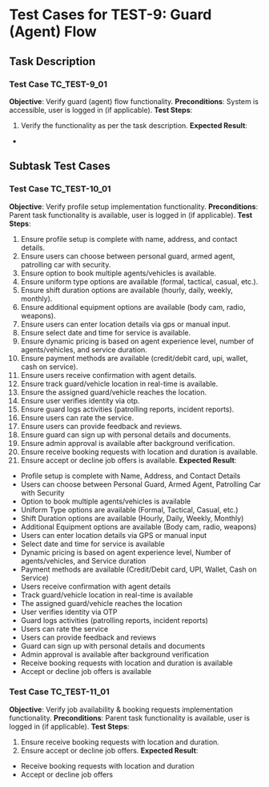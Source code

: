 # Test Cases for TEST-9: Guard (Agent) Flow

## Task Description


### Test Case TC_TEST-9_01
**Objective**: Verify guard (agent) flow functionality.
**Preconditions**: System is accessible, user is logged in (if applicable).
**Test Steps**:
1. Verify the functionality as per the task description.
**Expected Result**:
- 

## Subtask Test Cases
### Test Case TC_TEST-10_01
**Objective**: Verify profile setup implementation functionality.
**Preconditions**: Parent task functionality is available, user is logged in (if applicable).
**Test Steps**:
1. Ensure profile setup is complete with name, address, and contact details.
2. Ensure users can choose between personal guard, armed agent, patrolling car with security.
3. Ensure option to book multiple agents/vehicles is available.
4. Ensure uniform type options are available (formal, tactical, casual, etc.).
5. Ensure shift duration options are available (hourly, daily, weekly, monthly).
6. Ensure additional equipment options are available (body cam, radio, weapons).
7. Ensure users can enter location details via gps or manual input.
8. Ensure select date and time for service is available.
9. Ensure dynamic pricing is based on agent experience level, number of agents/vehicles, and service duration.
10. Ensure payment methods are available (credit/debit card, upi, wallet, cash on service).
11. Ensure users receive confirmation with agent details.
12. Ensure track guard/vehicle location in real-time is available.
13. Ensure the assigned guard/vehicle reaches the location.
14. Ensure user verifies identity via otp.
15. Ensure guard logs activities (patrolling reports, incident reports).
16. Ensure users can rate the service.
17. Ensure users can provide feedback and reviews.
18. Ensure guard can sign up with personal details and documents.
19. Ensure admin approval is available after background verification.
20. Ensure receive booking requests with location and duration is available.
21. Ensure accept or decline job offers is available.
**Expected Result**:
- Profile setup is complete with Name, Address, and Contact Details
- Users can choose between Personal Guard, Armed Agent, Patrolling Car with Security
- Option to book multiple agents/vehicles is available
- Uniform Type options are available (Formal, Tactical, Casual, etc.)
- Shift Duration options are available (Hourly, Daily, Weekly, Monthly)
- Additional Equipment options are available (Body cam, radio, weapons)
- Users can enter location details via GPS or manual input
- Select date and time for service is available
- Dynamic pricing is based on agent experience level, Number of agents/vehicles, and Service duration
- Payment methods are available (Credit/Debit card, UPI, Wallet, Cash on Service)
- Users receive confirmation with agent details
- Track guard/vehicle location in real-time is available
- The assigned guard/vehicle reaches the location
- User verifies identity via OTP
- Guard logs activities (patrolling reports, incident reports)
- Users can rate the service
- Users can provide feedback and reviews
- Guard can sign up with personal details and documents
- Admin approval is available after background verification
- Receive booking requests with location and duration is available
- Accept or decline job offers is available

### Test Case TC_TEST-11_01
**Objective**: Verify job availability & booking requests implementation functionality.
**Preconditions**: Parent task functionality is available, user is logged in (if applicable).
**Test Steps**:
1. Ensure receive booking requests with location and duration.
2. Ensure accept or decline job offers.
**Expected Result**:
- Receive booking requests with location and duration
- Accept or decline job offers

